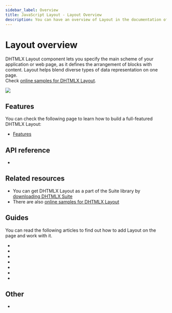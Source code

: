```yaml
---
sidebar_label: Overview
title: JavaScript Layout - Layout Overview 
description: You can have an overview of Layout in the documentation of the DHTMLX JavaScript UI library. Browse developer guides and API reference, try out code examples and live demos, and download a free 30-day evaluation version of DHTMLX Suite 7.
---
```


# Layout overview

DHTMLX Layout component lets you specify the main scheme of your application or web page, as it defines the arrangement of blocks with content. Layout helps blend diverse types of data representation on one page.<br/>
Check [online samples for DHTMLX Layout](https://snippet.dhtmlx.com/all?tag=layout).

![](../assets/layout/layout.png)

## Features

You can check the following page to learn how to build a full-featured DHTMLX Layout:

- [Features](layout/features.md)

## API reference

- [](api/api_overview.md)

## Related resources

- You can get DHTMLX Layout as a part of the Suite library by [downloading DHTMLX Suite](https://dhtmlx.com/docs/products/dhtmlxSuite/download.shtml)
- There are also [online samples for DHTMLX Layout](https://snippet.dhtmlx.com/all?tag=layout)  

## Guides

You can read the following articles to find out how to add Layout on the page and work with it.

- [](initialization.md)
- [](layout_structure.md)
- [](layout_patterns.md)
- [](cell_configuration.md)
- [](work_with_layout.md)
- [](customization.md)
- [](events.md)

## Other

- [](../migration.md)
